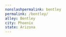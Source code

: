 ```yaml
---
﻿nonslashpermalink: bentley
permalink: /bentley/
alley: Bentley
city: Phoenix
state: Arizona
---
```

